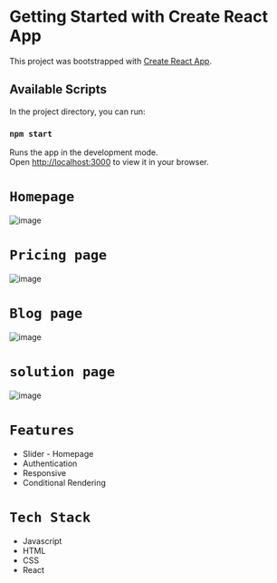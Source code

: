 # Getting Started with Create React App

This project was bootstrapped with [Create React App](https://github.com/facebook/create-react-app).

## Available Scripts

In the project directory, you can run:

### `npm start`

Runs the app in the development mode.\
Open [http://localhost:3000](http://localhost:3000) to view it in your browser.

# `Homepage`
![image](https://user-images.githubusercontent.com/99539536/180440088-ff79142f-f682-4552-8dc3-05cd3ef616fe.png)

# `Pricing page`
![image](https://user-images.githubusercontent.com/99539536/180440221-2d598080-7a8d-4af0-bad8-e3e2c0e8df95.png)

# `Blog page`
![image](https://user-images.githubusercontent.com/99539536/180440571-efcf370b-c62e-4517-9cbe-958853da2821.png)

# `solution page`
![image](https://user-images.githubusercontent.com/99539536/180440475-1be8a941-85e5-4dc5-94e3-2795be8f92e0.png)

# `Features`
<ul>
<li>Slider - Homepage</li>
<li>Authentication</li>
<li>Responsive</li>
<li>Conditional Rendering</li>
</ul>


# `Tech Stack`
<ul>
<li>Javascript</li>
<li>HTML</li>
<li>CSS</li>
<li>React</li>
</ul>






